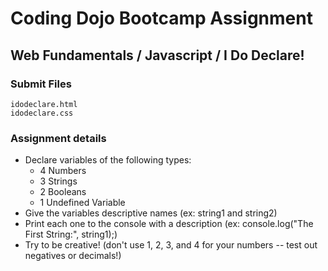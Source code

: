 # Coding Dojo Bootcamp Assignment  
## Web Fundamentals / Javascript / I Do Declare!

### Submit Files
```
idodeclare.html
idodeclare.css
```

### Assignment details  
* Declare variables of the following types:
  * 4 Numbers
  * 3 Strings
  * 2 Booleans
  * 1 Undefined Variable
* Give the variables descriptive names (ex: string1 and string2)
* Print each one to the console with a description (ex: console.log("The First String:", string1);)
* Try to be creative! (don't use 1, 2, 3, and 4 for your numbers -- test out negatives or decimals!)
